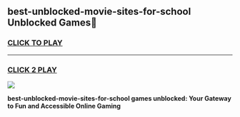 
## best-unblocked-movie-sites-for-school Unblocked Games👋
<h3>
<a href="https://news.freeplayer.one?title=best-unblocked-movie-sites-for-school&ref=16F">CLICK TO PLAY</a></h3>
<hr>

<h3>
<a href="https://news.freeplayer.one?title=best-unblocked-movie-sites-for-school&ref=16F">CLICK 2 PLAY</a>
  
</h3>

<a href="https://news.freeplayer.one?title=best-unblocked-movie-sites-for-school&ref=16F/"><img src="https://clearcache.store/games.png"></a>


**best-unblocked-movie-sites-for-school games unblocked: Your Gateway to Fun and Accessible Online Gaming**
